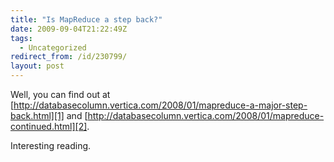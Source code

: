 ```yaml
---
title: "Is MapReduce a step back?"
date: 2009-09-04T21:22:49Z
tags:
  - Uncategorized
redirect_from: /id/230799/
layout: post
---
```

Well, you can find out at [http://databasecolumn.vertica.com/2008/01/mapreduce-a-major-step-back.html][1] and [http://databasecolumn.vertica.com/2008/01/mapreduce-continued.html][2].

Interesting reading.

[1]: http://databasecolumn.vertica.com/2008/01/mapreduce-a-major-step-back.html
[2]: http://databasecolumn.vertica.com/2008/01/mapreduce-continued.html